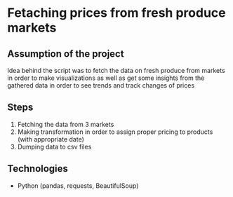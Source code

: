 # Fetaching prices from fresh produce markets


## Assumption of the project
Idea behind the script was to fetch the data on fresh produce from markets in order to make visualizations as well as get some insights from the gathered data in order to see trends and track changes of prices

## Steps
1. Fetching the data from 3 markets
2. Making transformation in order to assign proper pricing to products (with appropriate date)
3. Dumping data to csv files

## Technologies
* Python (pandas, requests, BeautifulSoup)